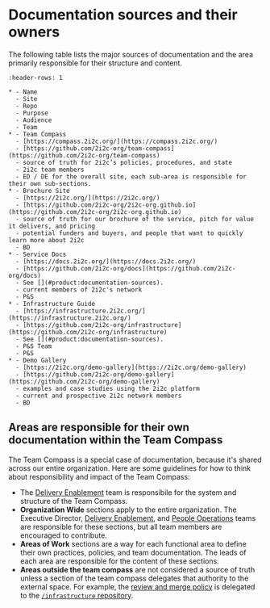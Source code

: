 # Documentation sources and their owners

The following table lists the major sources of documentation and the area primarily responsible for their structure and content.

```{list-table}
:header-rows: 1

* - Name
  - Site
  - Repo
  - Purpose
  - Audience
  - Team
* - Team Compass
  - [https://compass.2i2c.org/](https://compass.2i2c.org/)
  - [https://github.com/2i2c-org/team-compass](https://github.com/2i2c-org/team-compass)
  - source of truth for 2i2c’s policies, procedures, and state
  - 2i2c team members
  - ED / DE for the overall site, each sub-area is responsible for their own sub-sections.
* - Brochure Site
  - [https://2i2c.org/](https://2i2c.org/)
  - [https://github.com/2i2c-org/2i2c-org.github.io](https://github.com/2i2c-org/2i2c-org.github.io)
  - source of truth for our brochure of the service, pitch for value it delivers, and pricing
  - potential funders and buyers, and people that want to quickly learn more about 2i2c
  - BD
* - Service Docs
  - [https://docs.2i2c.org/](https://docs.2i2c.org/)
  - [https://github.com/2i2c-org/docs](https://github.com/2i2c-org/docs)
  - See [](#product:documentation-sources).
  - current members of 2i2c's network
  - P&S
* - Infrastructure Guide
  - [https://infrastructure.2i2c.org/](https://infrastructure.2i2c.org/)
  - [https://github.com/2i2c-org/infrastructure](https://github.com/2i2c-org/infrastructure)
  - See [](#product:documentation-sources).
  - P&S Team
  - P&S
* - Demo Gallery
  - [https://2i2c.org/demo-gallery](https://2i2c.org/demo-gallery)
  - [https://github.com/2i2c-org/demo-gallery](https://github.com/2i2c-org/demo-gallery)
  - examples and case studies using the 2i2c platform
  - current and prospective 2i2c network members
  - BD
```

## Areas are responsible for their own documentation within the Team Compass

The Team Compass is a special case of documentation, because it's shared across our entire organization. Here are some guidelines for how to think about responsibility and impact of the Team Compass:

- The [Delivery Enablement](#delivery-enablement) team is responsibile for the system and structure of the Team Compass.
- **Organization Wide** sections apply to the entire organization. The Executive Director, [Delivery Enablement](#delivery-enablement), and [People Operations](#people-operations) teams are responsible for these sections, but all team members are encouraged to contribute.
- **Areas of Work** sections are a way for each functional area to define their own practices, policies, and team documentation. The leads of each area are responsible for the content of these sections.
- **Areas outside the team compass** are not considered a source of truth unless a section of the team compass delegates that authority to the external space. For example, the [review and merge policy](#development:merge-policy) is delegated to the [`/infrastructure` repository](https://github.com/2i2c-org/infrastructure).
